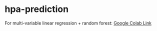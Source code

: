 # hpa-prediction
For multi-variable linear regression + random forest: [Google Colab Link](https://colab.research.google.com/drive/1bggqhfVa3H4NPgGKxxY_5OL3aCnfoxqa?usp=sharing)
